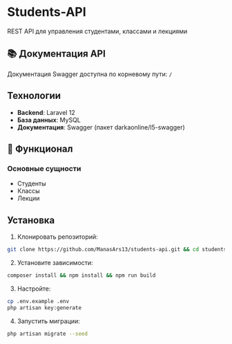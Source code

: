 # Students-API
REST API для управления студентами, классами и лекциями

## 📚 Документация API

Документация Swagger доступна по корневому пути: `/`

## Технологии

-   **Backend**: Laravel 12
-   **База данных**: MySQL
-   **Документация**: Swagger (пакет darkaonline/l5-swagger)

## 🚀 Функционал

### Основные сущности

-   Студенты
-   Классы
-   Лекции

## Установка
1. Клонировать репозиторий:
```bash
git clone https://github.com/ManasArs13/students-api.git && cd students-api
```

2. Установите зависимости:
```bash
composer install && npm install && npm run build
```

3. Настройте:

```bash
cp .env.example .env
php artisan key:generate
```

4. Запустить миграции:

```bash
php artisan migrate --seed
```

